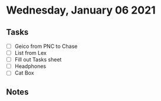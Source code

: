 # Wednesday, January 06 2021

## Tasks
- [ ] Geico from PNC to Chase
- [ ] List from Lex
- [ ] Fill out Tasks sheet
- [ ] Headphones
- [ ] Cat Box

## Notes

